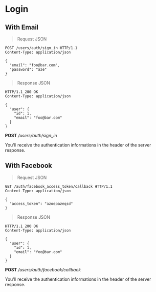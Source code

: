 # Login

## With Email
> Request JSON

```http
POST /users/auth/sign_in HTTP/1.1
Content-Type: application/json

{
  "email": "foo@bar.com",
  "password": "aze"
}
```

> Response JSON

```http
HTTP/1.1 200 OK
Content-Type: application/json

{
  "user": {
    "id": 1,
    "email": "foo@bar.com"
  }
}
```

<aside>
<b>POST</b> <i>/users/auth/sign_in</i>
</aside>

You'll receive the authentication informations in the header of the server response.

## With Facebook

> Request JSON

```http
GET /auth/facebook_access_token/callback HTTP/1.1
Content-Type: application/json

{
  "access_token": "azoepazeqsd"
}
```

> Response JSON

```http
HTTP/1.1 200 OK
Content-Type: application/json

{
  "user": {
    "id": 1,
    "email": "foo@bar.com"
  }
}
```

<aside>
<b>POST</b> <i>/users/auth/facebook/callback</i>
</aside>

You'll receive the authentication informations in the header of the server response.